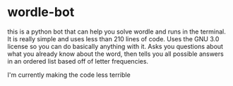 # wordle-bot
this is a python bot that can help you solve wordle and runs in the terminal.
It is really simple and uses less than 210 lines of code.
Uses the GNU 3.0 license so you can do basically anything with it.
Asks you questions about what you already know about the word, then tells you all possible answers in an ordered list based off of letter frequencies.

I'm currently making the code less terrible
